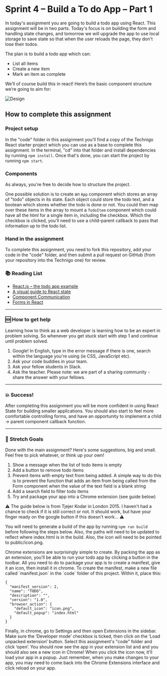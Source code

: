 # Sprint 4 – Build a To do App – Part 1

In today's assignment you are going to build a todo app using React. This assignment will be in two parts. Today's focus is on building the form and handling state changes, and tomorrow we will upgrade the app to use local storage to save state so that when the user reloads the page, they don't lose their todos.

The plan is to build a todo app which can:

* List all items
* Create a new item
* Mark an item as complete

We’ll of course build this in react! Here’s the basic component structure we’re going to aim for:

![Design](https://github.com/Technigo/assignment-todo-app-1/raw/master/component-breakdown.png)

## How to complete this assignment

### Project setup

In the "code" folder in this assignment you'll find a copy of the Technigo React starter project which you can use as a base to complete this assignment. In the terminal, "cd" into that folder and install dependencies by running `npm install`. Once that's done, you can start the project by running `npm start`.

### Components

As always, you're free to decide how to structure the project.

One possible solution is to create an `App` component which stores an array of "todo" objects in its state. Each object could store the todo text, and a boolean which stores whether the todo is done or not. You could then map over these items in the array to mount a `TodoItem` component which could have all the html for a single item in, including the checkbox. Which the checkbox is clicked, you'll need to use a child-parent callback to pass that information up to the todo list.

### Hand in the assignment

To complete this assignment, you need to fork this repository, add your code in the "code" folder, and then submit a pull request on GitHub (from your repository into the Technigo one) for review.

### :books: Reading List

* [React.js – the todo app example](https://reactjs.org/)
* [A visual guide to React state](https://daveceddia.com/visual-guide-to-state-in-react/)
* [Component Communication](https://www.andrewhfarmer.com/component-communication/)
* [Forms in React](https://reactjs.org/docs/forms.html)

---

### :sos: How to get help
Learning how to think as a web developer is learning how to be an expert in problem solving. So whenever you get stuck start with step 1 and continue until problem solved.

1. Google! In English, type in the error message if there is one, search within the language you're using (ie CSS, JavaScript etc).
2. Ask your code buddies in your team.
3. Ask your fellow students in Slack.
4. Ask the teacher. Please note: we are part of a sharing community - share the answer with your fellows.

---

### :boom: Success!

After completing this assignment you will be more confident in using React State for building smaller applications. You should also start to feel more comfortable controlling forms, and have an opportunity to implement a child -> parent component callback function.

---

### :runner: Stretch Goals

Done with the main assignment? Here's some suggestions, big and small. Feel free to pick whatever, or think up your own!

1. Show a message when the list of todo items is empty
1. Add a button to remove todo items
1. Prevent items with empty text from being added. A simple way to do this is to prevent the function that adds an item from being called from the Form component when the value of the text field is a blank string
1. Add a search field to filter todo items
1. Try and package your app into a Chrome extension (see guide below)

⚠️ The guide below is from Tjejer Kodar in London 2015. I haven't had a chance to check if it is still correct or not. It should work, but have your finger ready on the google button if this doesn't work... ⚠️

You will need to generate a build of the app by running `npm run build` before following the steps below. Also, the paths will need to be updated to reflect where index.html is in the build. Also, the icon will need to be pointed to public/icon.png.

Chrome extensions are surprisingly simple to create. By packing the app as an extension, you’ll be able to run your todo app by clicking a button in the toolbar. All you need to do to package your app is to create a manifest, give it an icon, then install it in chrome. To create the manifest, make a new file called ´manifest.json´ in the ´code´ folder of this project. Within it, place this:
```
{
  "manifest_version": 2,
  "name": "TODO",
  "description": "",
  "version": "1.0",
  "browser_action": {
    "default_icon": "icon.png",
    "default_popup": "index.html"
  }
}
```
Finally, in chrome, go to Settings and then open Extensions in the sidebar. Make sure the ‘Developer mode’ checkbox is ticked, then click on the ‘Load unpacked extension’ button. Select this assignment's "code" folder and click ‘open’. You should now see the app in your extension list and and you should also see a new icon in Chrome! When you click the icon now, it’ll load your app in a popup. Just remember, when you make changes to your app, you may need to come back into the Chrome Extensions interface and click reload on your app.
